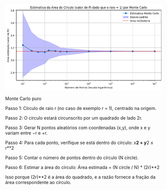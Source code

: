 <p align="center">
  <img src="Estimativa por tamanho de amostra.png" alt="Imagem do Projeto" />
</p>

Monte Carlo puro

Passo 1: Círculo de raio r (no caso de exemplo r = 1), centrado na origem.

Passo 2: O círculo estará circunscrito por um quadrado de lado 2r.

Passo 3: Gerar N pontos aleatórios com coordenadas (x,y), onde x e y variam entre −r e +r.

Passo 4: Para cada ponto, verifique se está dentro do círculo: x**2 + y**2 ≤ r**2

Passo 5: Contar o número de pontos dentro do círculo (N circle).

Passo 6: Estimar a área do círculo: Área estimada = (N circle / N) * (2r)**2

Isso porque (2r)**2 é a área do quadrado, e a razão fornece a fração da área correspondente ao círculo.
